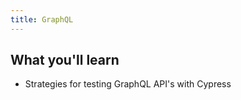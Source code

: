 ```yaml
---
title: GraphQL
---
```


<Alert type="info">

## <Icon name="graduation-cap"></Icon> What you'll learn

- Strategies for testing GraphQL API's with Cypress

</Alert>
